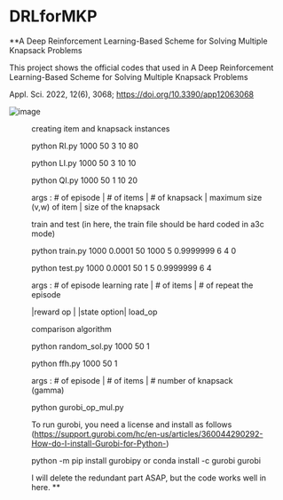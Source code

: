# DRLforMKP
**A Deep Reinforcement Learning-Based Scheme for Solving Multiple Knapsack Problems

This project shows the official codes that used in A Deep Reinforcement Learning-Based Scheme for Solving Multiple Knapsack Problems

Appl. Sci. 2022, 12(6), 3068; https://doi.org/10.3390/app12063068



![image](https://user-images.githubusercontent.com/69515626/199708217-af268d7a-d9eb-4502-979b-0aa87880aca7.png)
<Figure in the paper>

creating item and knapsack instances


python RI.py 1000 50 3 10 80

python LI.py 1000 50 3 10 10

python QI.py 1000 50 1 10 20

args : # of episode | # of items | # of knapsack 
| maximum size (v,w) of item | size of the knapsack

train and test  (in here, the train file should be hard coded in a3c mode)

python train.py 1000 0.0001 50 1000 5 0.9999999 6 4 0

python test.py 1000 0.0001 50 1 5 0.9999999 6 4

args : # of episode learning rate  | # of items | # of repeat the episode 

|reward op | |state option|  load_op 
                                                                      
comparison algorithm

python random_sol.py 1000 50 1

python ffh.py 1000 50 1

args : # of episode |  # of items  |  # number of knapsack (gamma)


python gurobi_op_mul.py

To run gurobi, you need a license and install as follows (https://support.gurobi.com/hc/en-us/articles/360044290292-How-do-I-install-Gurobi-for-Python-)

  python -m pip install gurobipy 
  or 
  conda install -c gurobi gurobi
  
I will delete the redundant part ASAP, but the code works well in here.
**
